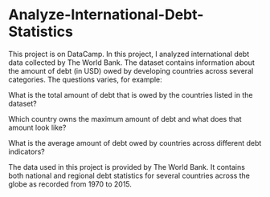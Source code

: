 # Analyze-International-Debt-Statistics
This project is on DataCamp. In this project, I analyzed international debt data collected by The World Bank. The dataset contains information about the amount of debt (in USD) owed by developing countries across several categories. The questions varies, for example:

What is the total amount of debt that is owed by the countries listed in the dataset?

Which country owns the maximum amount of debt and what does that amount look like?

What is the average amount of debt owed by countries across different debt indicators?

The data used in this project is provided by The World Bank. It contains both national and regional debt statistics for several countries across the globe as recorded from 1970 to 2015.
